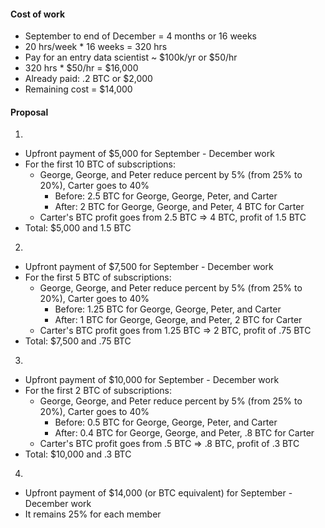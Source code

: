 #### Cost of work
- September to end of December = 4 months or 16 weeks
- 20 hrs/week * 16 weeks = 320 hrs
- Pay for an entry data scientist ~ $100k/yr or $50/hr
- 320 hrs * $50/hr = $16,000
- Already paid: .2 BTC or $2,000
- Remaining cost = $14,000


#### Proposal

1.
  - Upfront payment of $5,000 for September - December work
  - For the first 10 BTC of subscriptions:
    - George, George, and Peter reduce percent by 5% (from 25% to 20%), Carter goes to 40%
      - Before: 2.5 BTC for George, George, Peter, and Carter
      - After: 2 BTC for George, George, and Peter, 4 BTC for Carter
    - Carter's BTC profit goes from 2.5 BTC => 4 BTC, profit of 1.5 BTC
  - Total: $5,000 and 1.5 BTC

2.
  - Upfront payment of $7,500 for September - December work
  - For the first 5 BTC of subscriptions:
    - George, George, and Peter reduce percent by 5% (from 25% to 20%), Carter goes to 40%
      - Before: 1.25 BTC for George, George, Peter, and Carter
      - After: 1 BTC for George, George, and Peter, 2 BTC for Carter
    - Carter's BTC profit goes from 1.25 BTC => 2 BTC, profit of .75 BTC
  - Total: $7,500 and .75 BTC

3.
  - Upfront payment of $10,000 for September - December work
  - For the first 2 BTC of subscriptions:
    - George, George, and Peter reduce percent by 5% (from 25% to 20%), Carter goes to 40%
      - Before: 0.5 BTC for George, George, Peter, and Carter
      - After: 0.4 BTC for George, George, and Peter, .8 BTC for Carter
    - Carter's BTC profit goes from .5 BTC => .8 BTC, profit of .3 BTC
  - Total: $10,000 and .3 BTC

4.
  - Upfront payment of $14,000 (or BTC equivalent) for September - December work
  - It remains 25% for each member
